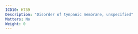 ```yaml
---
ICD10: H739
Description: "Disorder of tympanic membrane, unspecified"
Matters: No
Weight: 0
---
```


